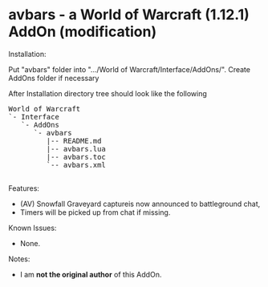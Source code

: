 avbars - a World of Warcraft (1.12.1) AddOn (modification)
====================================

Installation:

Put "avbars" folder into ".../World of Warcraft/Interface/AddOns/".
Create AddOns folder if necessary

After Installation directory tree should look like the following

<pre>
World of Warcraft
`- Interface
   `- AddOns
      `- avbars
         |-- README.md
         |-- avbars.lua
         |-- avbars.toc
         `-- avbars.xml

</pre>

Features:
- (AV) Snowfall Graveyard captureis now announced to battleground chat,
- Timers will be picked up from chat if missing.

Known Issues:
- None.

Notes:
- I am **not the original author** of this AddOn.